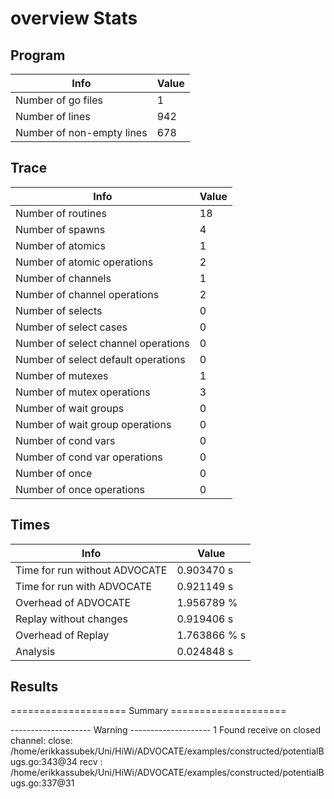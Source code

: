# overview Stats

## Program
| Info | Value |
| - | - |
| Number of go files | 1 |
| Number of lines | 942 |
| Number of non-empty lines | 678 |


## Trace
| Info | Value |
| - | - |
| Number of routines | 18 |
| Number of spawns | 4 |
| Number of atomics | 1 |
| Number of atomic operations | 2 |
| Number of channels | 1 |
| Number of channel operations | 2 |
| Number of selects | 0 |
| Number of select cases | 0 |
| Number of select channel operations | 0 |
| Number of select default operations | 0 |
| Number of mutexes | 1 |
| Number of mutex operations | 3 |
| Number of wait groups | 0 |
| Number of wait group operations | 0 |
| Number of cond vars | 0 |
| Number of cond var operations | 0 |
| Number of once | 0| 
| Number of once operations | 0 |


## Times
| Info | Value |
| - | - |
| Time for run without ADVOCATE | 0.903470 s |
| Time for run with ADVOCATE | 0.921149 s |
| Overhead of ADVOCATE | 1.956789 % |
| Replay without changes | 0.919406 s |
| Overhead of Replay | 1.763866 % s |
| Analysis | 0.024848 s |


## Results
==================== Summary ====================

-------------------- Warning --------------------
1 Found receive on closed channel:
	close: /home/erikkassubek/Uni/HiWi/ADVOCATE/examples/constructed/potentialBugs.go:343@34
	recv : /home/erikkassubek/Uni/HiWi/ADVOCATE/examples/constructed/potentialBugs.go:337@31
